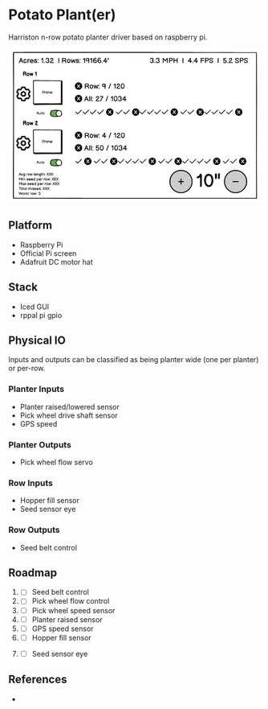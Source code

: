 Potato Plant(er)
===

Harriston n-row potato planter driver based on raspberry pi.

![](doc/wireframe-1.png)

## Platform
- Raspberry Pi
- Official Pi screen
- Adafruit DC motor hat


## Stack
- Iced GUI
- rppal pi gpio


## Physical IO

Inputs and outputs can be classified as being planter wide (one per planter) or per-row.

### Planter Inputs
- Planter raised/lowered sensor
- Pick wheel drive shaft sensor
- GPS speed

### Planter Outputs
- Pick wheel flow servo

### Row Inputs
- Hopper fill sensor
- Seed sensor eye

### Row Outputs
- Seed belt control


## Roadmap

1. - [ ] Seed belt control
2. - [ ] Pick wheel flow control
3. - [ ] Pick wheel speed sensor
4. - [ ] Planter raised sensor
5. - [ ] GPS speed sensor
6. - [ ] Hopper fill sensor
7. - [ ] Seed sensor eye


## References
- 
